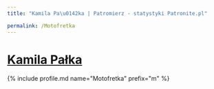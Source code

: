 ```yaml
---
title: "Kamila Pa\u0142ka | Patromierz - statystyki Patronite.pl"

permalink: /Motofretka
---
```


# [Kamila Pałka](https://patronite.pl/Motofretka)

{% include profile.md name="Motofretka" prefix="m" %}
